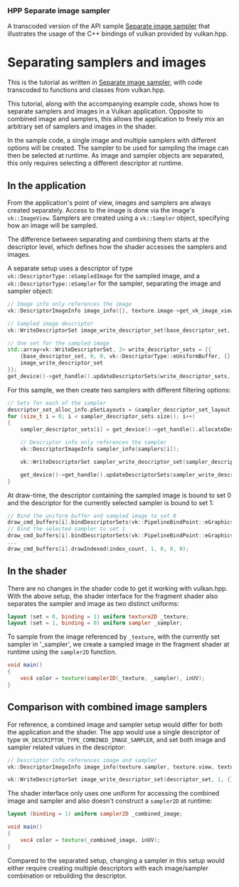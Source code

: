 <!--
- Copyright (c) 2022, The Khronos Group
-
- SPDX-License-Identifier: Apache-2.0
-
- Licensed under the Apache License, Version 2.0 the "License";
- you may not use this file except in compliance with the License.
- You may obtain a copy of the License at
-
-     http://www.apache.org/licenses/LICENSE-2.0
-
- Unless required by applicable law or agreed to in writing, software
- distributed under the License is distributed on an "AS IS" BASIS,
- WITHOUT WARRANTIES OR CONDITIONS OF ANY KIND, either express or implied.
- See the License for the specific language governing permissions and
- limitations under the License.
-
-->
### HPP Separate image sampler<br/>
A transcoded version of the API sample [Separate image sampler](https://github.com/KhronosGroup/Vulkan-Samples/tree/master/samples/api/separate_image_sampler) that illustrates the usage of the C++ bindings of vulkan provided by vulkan.hpp.

# Separating samplers and images

This is the tutorial as written in [Separate image sampler](https://github.com/KhronosGroup/Vulkan-Samples/tree/master/samples/api/separate_image_sampler), with code transcoded to functions and classes from vulkan.hpp.

This tutorial, along with the accompanying example code, shows how to separate samplers and images in a Vulkan application. Opposite to combined image and samplers, this allows the application to freely mix an arbitrary set of samplers and images in the shader.

In the sample code, a single image and multiple samplers with different options will be created. The sampler to be used for sampling the image can then be selected at runtime. As image and sampler objects are separated, this only requires selecting a different descriptor at runtime.

## In the application

From the application's point of view, images and samplers are always created separately. Access to the image is done via the image's `vk::ImageView`. Samplers are created using a `vk::Sampler` object, specifying how an image will be sampled.

The difference between separating and combining them starts at the descriptor level, which defines how the shader accesses the samplers and images.

A separate setup uses a descriptor of type `vk::DescriptorType::eSampledImage` for the sampled image, and a `vk::DescriptorType::eSampler` for the sampler, separating the image and sampler object:
<!-- {% raw %} -->
```cpp
// Image info only references the image
vk::DescriptorImageInfo image_info({}, texture.image->get_vk_image_view().get_handle(), vk::ImageLayout::eShaderReadOnlyOptimal);

// Sampled image descriptor
vk::WriteDescriptorSet image_write_descriptor_set(base_descriptor_set, 1, 0, vk::DescriptorType::eSampledImage, image_info);

// One set for the sampled image
std::array<vk::WriteDescriptorSet, 2> write_descriptor_sets = {{
	{base_descriptor_set, 0, 0, vk::DescriptorType::eUniformBuffer, {}, buffer_descriptor},        // Binding 0 : Vertex shader uniform buffer
	image_write_descriptor_set                                                                     // Binding 1 : Fragment shader sampled image
}};
get_device()->get_handle().updateDescriptorSets(write_descriptor_sets, {});
```
<!-- {% endraw %} -->
For this sample, we then create two samplers with different filtering options:

```cpp
// Sets for each of the sampler
descriptor_set_alloc_info.pSetLayouts = &sampler_descriptor_set_layout;
for (size_t i = 0; i < sampler_descriptor_sets.size(); i++)
{
	sampler_descriptor_sets[i] = get_device()->get_handle().allocateDescriptorSets(descriptor_set_alloc_info).front();

	// Descriptor info only references the sampler
	vk::DescriptorImageInfo sampler_info(samplers[i]);

	vk::WriteDescriptorSet sampler_write_descriptor_set(sampler_descriptor_sets[i], 0, 0, vk::DescriptorType::eSampler, sampler_info);

	get_device()->get_handle().updateDescriptorSets(sampler_write_descriptor_set, {});
}
```

At draw-time, the descriptor containing the sampled image is bound to set 0 and the descriptor for the currently selected sampler is bound to set 1:

```cpp
// Bind the uniform buffer and sampled image to set 0
draw_cmd_buffers[i].bindDescriptorSets(vk::PipelineBindPoint::eGraphics, pipeline_layout, 0, base_descriptor_set, {});
// Bind the selected sampler to set 1
draw_cmd_buffers[i].bindDescriptorSets(vk::PipelineBindPoint::eGraphics, pipeline_layout, 1, sampler_descriptor_sets[selected_sampler], {});
...
draw_cmd_buffers[i].drawIndexed(index_count, 1, 0, 0, 0);
``` 

## In the shader

There are no changes in the shader code to get it working with vulkan.hpp.
With the above setup, the shader interface for the fragment shader also separates the sampler and image as two distinct uniforms:

```glsl
layout (set = 0, binding = 1) uniform texture2D _texture;
layout (set = 1, binding = 0) uniform sampler _sampler;
```

To sample from the image referenced by `_texture`, with the currently set sampler in '_sampler', we create a sampled image in the fragment shader at runtime using the `sampler2D` function.

```glsl
void main() 
{
    vec4 color = texture(sampler2D(_texture, _sampler), inUV);
}
```

## Comparison with combined image samplers

For reference, a combined image and sampler setup would differ for both the application and the shader. The app would use a single descriptor of type `VK_DESCRIPTOR_TYPE_COMBINED_IMAGE_SAMPLER`, and set both image and sampler related values in the descriptor:

```cpp
// Descriptor info references image and sampler
vk::DescriptorImageInfo image_info(texture.sampler, texture.view, texture.image_layout);

vk::WriteDescriptorSet image_write_descriptor_set(descriptor_set, 1, {}, vk::DescriptorType::eCombinedImageSampler, image_info);
```

The shader interface only uses one uniform for accessing the combined image and sampler and also doesn't construct a `sampler2D` at runtime:

```glsl
layout (binding = 1) uniform sampler2D _combined_image;

void main() 
{
    vec4 color = texture(_combined_image, inUV);
}
```

Compared to the separated setup, changing a sampler in this setup would either require creating multiple descriptors with each image/sampler combination or rebuilding the descriptor.